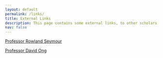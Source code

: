 ```yaml
---
layout: default
permalink: /links/
title: External Links
description: This page contains some external links, to other scholars, or to some pages that I would like to share. 
nav: false
---
```


[Professor Rowland Seymour](https://www.rowlandseymour.com/) 

[Professor David Ong](https://sites.google.com/view/davidongecon)
